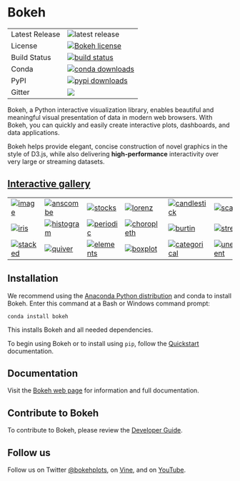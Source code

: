 Bokeh
=====

<table>
<tr>
  <td>Latest Release</td>
  <td><img src="https://img.shields.io/pypi/v/bokeh.svg" alt="latest release" /></td>
</tr>
<tr>
  <td>License</td>
  <td>
    <a href="https://github.com/bokeh/bokeh/blob/master/LICENSE.txt">
    <img src="https://img.shields.io/github/license/bokeh/bokeh.svg" alt="Bokeh license" />
    </a>
  </td>
</tr>
<tr>
  <td>Build Status</td>
  <td>
    <a href="https://travis-ci.org/bokeh/bokeh">
    <img src="https://travis-ci.org/bokeh/bokeh.svg?branch=master" alt="build status" />
    </a>
  </td>
</tr>
<tr>
  <td>Conda</td>
  <td>
    <a href="http://bokeh.pydata.org/en/latest/docs/installation.html">
    <img src="http://pubbadges.s3-website-us-east-1.amazonaws.com/pkgs-downloads-bokeh.png" alt="conda downloads" />
    </a>
  </td>
</tr>
<tr>
  <td>PyPI</td>
  <td>
    <a href="https://pypi.python.org/pypi/bokeh/">
    <img src="https://img.shields.io/pypi/dm/bokeh.svg" alt="pypi downloads" />
    </a>
  </td>
</tr>
<tr>
  <td>Gitter</td>
  <td>
    <a href="https://gitter.im/bokeh/bokeh?utm_source=badge&utm_medium=badge&utm_campaign=pr-badge">
    <img src="https://badges.gitter.im/bokeh/bokeh.svg" />
    </a>
  </td>
</tr>
</table>

Bokeh, a Python interactive visualization library, enables beautiful and
meaningful visual presentation of data in modern web browsers. With Bokeh,
you can quickly and easily create interactive plots, dashboards, and data
applications.

Bokeh helps provide elegant, concise construction of novel graphics in the
style of D3.js, while also delivering **high-performance** interactivity over
very large or streaming datasets.

[Interactive gallery](http://bokeh.pydata.org/en/latest/docs/gallery.html)
---------------------------------------------------------------------------

<p>
<table cellspacing="20">
<tr>

  <td>
  <a href="http://bokeh.pydata.org/en/latest/docs/gallery/image.html">
  <img alt="image" src="http://bokeh.pydata.org/en/latest/_images/image_t.png" />
  </a>
  </td>

  <td>
  <a href="http://bokeh.pydata.org/en/latest/docs/gallery/anscombe.html">
  <img alt="anscombe" src="http://bokeh.pydata.org/en/latest/_images/anscombe_t.png" />
  </a>
  </td>

  <td>
  <a href="http://bokeh.pydata.org/en/latest/docs/gallery/stocks.html">
  <img alt="stocks" src="http://bokeh.pydata.org/en/latest/_images/stocks_t.png" />
  </a>
  </td>

  <td>
  <a href="http://bokeh.pydata.org/en/latest/docs/gallery/lorenz.html">
  <img alt="lorenz" src="http://bokeh.pydata.org/en/latest/_images/lorenz_t.png" />
  </a>
  </td>

  <td>
  <a href="http://bokeh.pydata.org/en/latest/docs/gallery/candlestick.html">
  <img alt="candlestick" src="http://bokeh.pydata.org/en/latest/_images/candlestick_t.png" />
  </a>
  </td>

  <td>
  <a href="http://bokeh.pydata.org/en/latest/docs/gallery/color_scatter.html">
  <img alt="scatter" src="http://bokeh.pydata.org/en/latest/_images/scatter_t.png" />
  </a>
  </td>

  <td>
  <a href="http://bokeh.pydata.org/en/latest/docs/gallery/iris_splom.html">
  <img alt="splom" src="http://bokeh.pydata.org/en/latest/_images/splom_t.png" />
  </a>
  </td>

</tr>
<tr>

  <td>
  <a href="http://bokeh.pydata.org/en/latest/docs/gallery/iris.html">
  <img alt="iris" src="http://bokeh.pydata.org/en/latest/_images/iris_t.png" />
  </a>
  </td>

  <td>
  <a href="http://bokeh.pydata.org/en/latest/docs/gallery/histogram.html">
  <img alt="histogram" src="http://bokeh.pydata.org/en/latest/_images/histogram_t.png" />
  </a>
  </td>

  <td>
  <a href="http://bokeh.pydata.org/en/latest/docs/gallery/periodic.html">
  <img alt="periodic" src="http://bokeh.pydata.org/en/latest/_images/periodic_t.png" />
  </a>
  </td>

  <td>
  <a href="http://bokeh.pydata.org/en/latest/docs/gallery/texas.html">
  <img alt="choropleth" src="http://bokeh.pydata.org/en/latest/_images/choropleth_t.png" />
  </a>
  </td>

  <td>
  <a href="http://bokeh.pydata.org/en/latest/docs/gallery/burtin.html">
  <img alt="burtin" src="http://bokeh.pydata.org/en/latest/_images/burtin_t.png" />
  </a>
  </td>

  <td>
  <a href="http://bokeh.pydata.org/en/latest/docs/gallery/streamline.html">
  <img alt="streamline" src="http://bokeh.pydata.org/en/latest/_images/streamline_t.png" />
  </a>
  </td>

  <td>
  <a href="http://bokeh.pydata.org/en/latest/docs/gallery/image_rgba.html">
  <img alt="image_rgba" src="http://bokeh.pydata.org/en/latest/_images/image_rgba_t.png" />
  </a>
  </td>

</tr>
<tr>

  <td>
  <a href="http://bokeh.pydata.org/en/latest/docs/gallery/brewer.html">
  <img alt="stacked" src="http://bokeh.pydata.org/en/latest/_images/stacked_t.png" />
  </a>
  </td>

  <td>
  <a href="http://bokeh.pydata.org/en/latest/docs/gallery/quiver.html">
  <img alt="quiver" src="http://bokeh.pydata.org/en/latest/_images/quiver_t.png" />
  </a>
  </td>

  <td>
  <a href="http://bokeh.pydata.org/en/latest/docs/gallery/elements.html">
  <img alt="elements" src="http://bokeh.pydata.org/en/latest/_images/elements_t.png" />
  </a>
  </td>

  <td>
  <a href="http://bokeh.pydata.org/en/latest/docs/gallery/boxplot.html">
  <img alt="boxplot" src="http://bokeh.pydata.org/en/latest/_images/boxplot_t.png" />
  </a>
  </td>

  <td>
  <a href="http://bokeh.pydata.org/en/latest/docs/gallery/categorical.html">
  <img alt="categorical" src="http://bokeh.pydata.org/en/latest/_images/categorical_t.png" />
  </a>
  </td>

  <td>
  <a href="http://bokeh.pydata.org/en/latest/docs/gallery/unemployment.html">
  <img alt="unemployment" src="http://bokeh.pydata.org/en/latest/_images/unemployment_t.png" />
  </a>
  </td>

  <td>
  <a href="http://bokeh.pydata.org/en/latest/docs/gallery/les_mis.html">
  <img alt="les_mis" src="http://bokeh.pydata.org/en/latest/_images/les_mis_t.png" />
  </a>
  </td>

</tr>
</table>
</p>

Installation
------------
We recommend using the [Anaconda Python distribution](https://www.continuum.io/why-anaconda) and conda to install Bokeh. Enter this command at a Bash or Windows command prompt:

```
conda install bokeh
```

This installs Bokeh and all needed dependencies.

To begin using Bokeh or to install using `pip`, follow the [Quickstart](http://bokeh.pydata.org/en/latest/docs/user_guide/quickstart.html) documentation.

Documentation
-------------
Visit the [Bokeh web page](http://bokeh.pydata.org/en/latest) for information and full documentation.

Contribute to Bokeh
-------------------
To contribute to Bokeh, please review the [Developer Guide](http://bokeh.pydata.org/en/latest/docs/dev_guide.html).

Follow us
---------
Follow us on Twitter [@bokehplots](https://twitter.com/BokehPlots), on [Vine](https://vine.co/bokehplots), and on [YouTube](https://www.youtube.com/channel/UCK0rSk29mmg4UT4bIOvPYhw).
